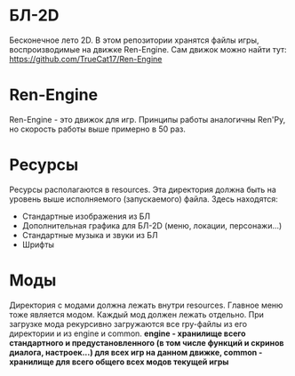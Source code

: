 # БЛ-2D
Бесконечное лето 2D.
В этом репозитории хранятся файлы игры, воспроизводимые на движке Ren-Engine.
Сам движок можно найти тут: https://github.com/TrueCat17/Ren-Engine

# Ren-Engine
Ren-Engine - это движок для игр.
Принципы работы аналогичны Ren'Py, но скорость работы выше примерно в 50 раз.

# Ресурсы
Ресурсы располагаются в resources.
Эта директория должна быть на уровень выше исполняемого (запускаемого) файла.
Здесь находятся:
* Стандартные изображения из БЛ
* Дополнительная графика для БЛ-2D (меню, локации, персонажи...)
* Стандартные музыка и звуки из БЛ
* Шрифты

# Моды
Директория с модами должна лежать внутри resources.
Главное меню тоже является модом.
Каждый мод должен лежать отдельно.
При загрузке мода рекурсивно загружаются все rpy-файлы из его директории и из engine и common.
**engine - хранилище всего стандартного и предустановленного (в том числе функций и скринов диалога, настроек...) для всех игр на данном движке,  common - хранилище для всего общего всех модов текущей игры**

